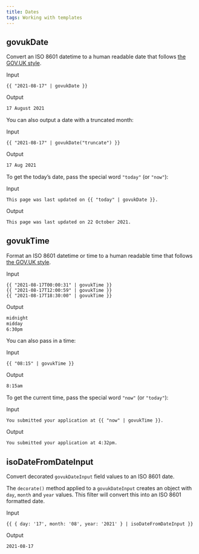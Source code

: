 ```yaml
---
title: Dates
tags: Working with templates
---
```


## govukDate

Convert an ISO 8601 datetime to a human readable date that follows [the GOV.UK style](https://www.gov.uk/guidance/style-guide/a-to-z-of-gov-uk-style#dates).

Input

```njk
{{ "2021-08-17" | govukDate }}
```

Output

```html
17 August 2021
```

You can also output a date with a truncated month:

Input

```njk
{{ "2021-08-17" | govukDate("truncate") }}
```

Output

```html
17 Aug 2021
```

To get the today’s date, pass the special word `"today"` (or `"now"`):

Input

```njk
This page was last updated on {{ "today" | govukDate }}.
```

Output

```html
This page was last updated on 22 October 2021.
```

## govukTime

Format an ISO 8601 datetime or time to a human readable time that follows [the GOV.UK style](https://www.gov.uk/guidance/style-guide/a-to-z-of-gov-uk-style#times).

Input

```njk
{{ "2021-08-17T00:00:31" | govukTime }}
{{ "2021-08-17T12:00:59" | govukTime }}
{{ "2021-08-17T18:30:00" | govukTime }}
```

Output

```html
midnight
midday
6:30pm
```

You can also pass in a time:

Input

```njk
{{ "08:15" | govukTime }}
```

Output

```html
8:15am
```

To get the current time, pass the special word `"now"` (or `"today"`):

Input

```njk
You submitted your application at {{ "now" | govukTime }}.
```

Output

```html
You submitted your application at 4:32pm.
```

## isoDateFromDateInput

Convert decorated `govukDateInput` field values to an ISO 8601 date.

The `decorate()` method applied to a `govukDateInput` creates an object with `day`, `month` and `year` values. This filter will convert this into an ISO 8601 formatted date.

Input

```njk
{{ { day: '17', month: '08', year: '2021' } | isoDateFromDateInput }}
```

Output

```html
2021-08-17
```
